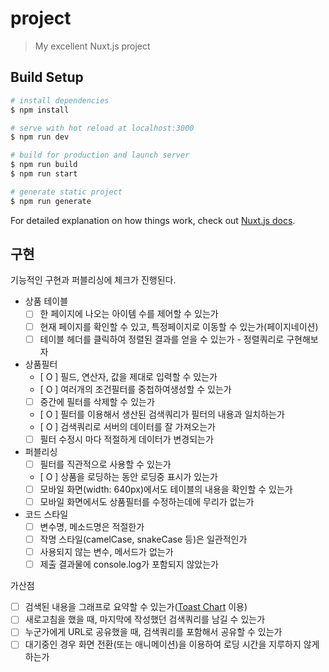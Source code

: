 # project

> My excellent Nuxt.js project

## Build Setup

```bash
# install dependencies
$ npm install

# serve with hot reload at localhost:3000
$ npm run dev

# build for production and launch server
$ npm run build
$ npm run start

# generate static project
$ npm run generate
```

For detailed explanation on how things work, check out [Nuxt.js docs](https://nuxtjs.org).

## 구현

기능적인 구현과 퍼블리싱에 체크가 진행된다.

- 상품 테이블
  - [ ] 한 페이지에 나오는 아이템 수를 제어할 수 있는가
  - [ ] 현재 페이지를 확인할 수 있고, 특정페이지로 이동할 수 있는가(페이지네이션)
  - [ ] 테이블 헤더를 클릭하여 정렬된 결과를 얻을 수 있는가 - 정렬쿼리로 구현해보자
- 상품필터
  - [ O ] 필드, 연산자, 값을 제대로 입력할 수 있는가
  - [ O ] 여러개의 조건필터를 중첩하여생성할 수 있는가
  - [ ] 중간에 필터를 삭제할 수 있는가
  - [ O ] 필터를 이용해서 생산된 검색쿼리가 필터의 내용과 일치하는가
  - [ O ] 검색쿼리로 서버의 데이터를 잘 가져오는가
  - [ ] 필터 수정시 마다 적절하게 데이터가 변경되는가
- 퍼블리싱
  - [ ] 필터를 직관적으로 사용할 수 있는가
  - [ O ] 상품을 로딩하는 동안 로딩중 표시가 있는가
  - [ ] 모바일 화면(width: 640px)에서도 테이블의 내용을 확인할 수 있는가
  - [ ] 모바일 화면에서도 상품필터를 수정하는데에 무리가 없는가
- 코드 스타일
  - [ ] 변수명, 메소드명은 적절한가
  - [ ] 작명 스타일(camelCase, snakeCase 등)은 일관적인가
  - [ ] 사용되지 않는 변수, 메서드가 없는가
  - [ ] 제출 결과물에 console.log가 포함되지 않았는가

가산점

- [ ] 검색된 내용을 그래프로 요약할 수 있는가([Toast Chart](https://ui.toast.com/tui-chart/) 이용)
- [ ] 새로고침을 했을 때, 마지막에 작성했던 검색쿼리를 남길 수 있는가
- [ ] 누군가에게 URL로 공유했을 때, 검색쿼리를 포함해서 공유할 수 있는가
- [ ] 대기중인 경우 화면 전환(또는 애니메이션)을 이용하여 로딩 시간을 지루하지 않게 하는가
